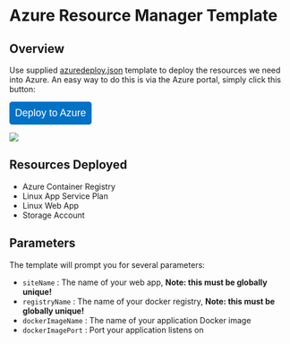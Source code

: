 # Azure Resource Manager Template

## Overview

Use supplied [azuredeploy.json](azuredeploy.json) template to deploy the resources we need into Azure. An easy way to do this is via the Azure portal, simply click this button:  

<button style='padding:10px; font-size:18px; background-color: #0072C6; border:none; border-radius: 5px; color: white'>Deploy to Azure</button>

<a href="https://portal.azure.com/#create/Microsoft.Template/uri/https%3A%2F%2Fraw.githubusercontent.com%2Fbenc-uk%2Fazure-node-docker-paas%2Fmaster%2Farm%2Fazuredeploy.json" target="_blank"><img src="http://azuredeploy.net/deploybutton.png"/></a>

## Resources Deployed
* Azure Container Registry
* Linux App Service Plan
* Linux Web App
* Storage Account

## Parameters
The template will prompt you for several parameters:
* `siteName` : The name of your web app, **Note: this must be globally unique!** 
* `registryName` : The name of your docker registry, **Note: this must be globally unique!** 
* `dockerImageName` : The name of your application Docker image 
* `dockerImagePort` : Port your application listens on